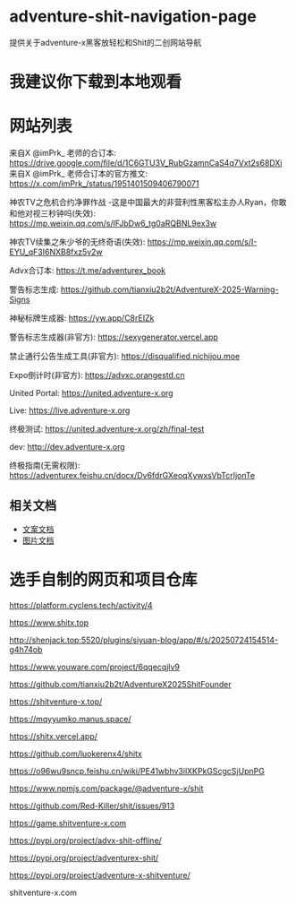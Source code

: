 # adventure-shit-navigation-page
提供关于adventure-x黑客放轻松和Shit的二创网站导航

# 我建议你下载到本地观看

# 网站列表

来自X @imPrk_ 老师的合订本: https://drive.google.com/file/d/1C6GTU3V_RubGzamnCaS4q7Vxt2s68DXi
来自X @imPrk_ 老师合订本的官方推文: https://x.com/imPrk_/status/1951401509406790071

神农TV之危机合约净罪作战 -这是中国最大的非营利性黑客松主办人Ryan，你敢和他对视三秒钟吗(失效): https://mp.weixin.qq.com/s/lFJbDw6_tg0aRQBNL9ex3w

神农TV续集之朱少爷的无终奇语(失效): https://mp.weixin.qq.com/s/I-EYU_qF3I6NXB8fxz5v2w

Advx合订本: https://t.me/adventurex_book

警告标志生成: https://github.com/tianxiu2b2t/AdventureX-2025-Warning-Signs

神秘标牌生成器: https://yw.app/C8rEIZk

警告标志生成器(非官方): https://sexygenerator.vercel.app

禁止通行公告生成工具(非官方): https://disqualified.nichijou.moe

Expo倒计时(非官方): https://advxc.orangestd.cn

United Portal: https://united.adventure-x.org

Live: https://live.adventure-x.org

终极测试: https://united.adventure-x.org/zh/final-test

dev: http://dev.adventure-x.org

终极指南(无需权限): https://adventurex.feishu.cn/docx/Dv6fdrGXeoqXywxsVbTcrIjonTe

## 相关文档
- [文案文档](./README-Word.md)
- [图片文档](./Image/README-IMG.md)

# 选手自制的网页和项目仓库
https://platform.cyclens.tech/activity/4

https://www.shitx.top

http://shenjack.top:5520/plugins/siyuan-blog/app/#/s/20250724154514-g4h74ob

https://www.youware.com/project/6qqecqjlv9

https://github.com/tianxiu2b2t/AdventureX2025ShitFounder

https://shitventure-x.top/

https://mqyyumko.manus.space/

https://shitx.vercel.app/

https://github.com/luokerenx4/shitx

https://o96wu9sncp.feishu.cn/wiki/PE41wbhv3ilXKPkGScgcSjUpnPG

https://www.npmjs.com/package/@adventure-x/shit

https://github.com/Red-Killer/shit/issues/913

https://game.shitventure-x.com

https://pypi.org/project/advx-shit-offline/

https://pypi.org/project/adventurex-shit/

https://pypi.org/project/adventure-x-shitventure/

shitventure-x.com
